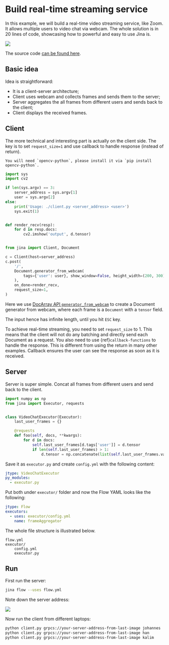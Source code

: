 # Build real-time streaming service

In this example, we will build a real-time video streaming service, like Zoom. It allows multiple users to video chat via webcam. The whole solution is in 20 lines of code, showcasing how to powerful and easy to use Jina is.

![](https://user-images.githubusercontent.com/2041322/185625220-40c1f887-3be4-49df-9318-c49e0fb7365e.gif)

The source code [can be found here](https://github.com/jina-ai/jina-video-chat).

## Basic idea

Idea is straightforward: 

- It is a client-server architecture;
- Client uses webcam and collects frames and sends them to the server;
- Server aggregates the all frames from different users and sends back to the client;
- Client displays the received frames.

## Client

The more technical and interesting part is actually on the client side. The key is to set `request_size=1` and use callback to handle response (instead of return).

```{tip}
You will need `opencv-python`, please install it via `pip install opencv-python`.
```


```python
import sys
import cv2

if len(sys.argv) == 3:
    server_address = sys.argv[1]
    user = sys.argv[2]
else:
    print('Usage: ./client.py <server_address> <user>')
    sys.exit(1)


def render_recv(resp):
    for d in resp.docs:
        cv2.imshow('output', d.tensor)


from jina import Client, Document

c = Client(host=server_address)
c.post(
    '/',
    Document.generator_from_webcam(
        tags={'user': user}, show_window=False, height_width=(200, 300)
    ),
    on_done=render_recv,
    request_size=1,
)
```

Here we use [DocArray API `generator_from_webcam`](https://docarray.jina.ai/datatypes/video/#create-document-from-webcam) to create a Document generator from webcam, where each frame is a `Document` with a `tensor` field.

The input hence has infinite length, until you hit `ESC` key.

To achieve real-time streaming, you need to set `request_size` to 1. This means that the client will not do any batching and directly send each Document as a request. You also need to use {ref}`callback-functions` to handle the response. This is different from using the return in many other examples. Callback ensures the user can see the response as soon as it is received.


## Server

Server is super simple. Concat all frames from different users and send back to the client.

```python
import numpy as np
from jina import Executor, requests


class VideoChatExecutor(Executor):
    last_user_frames = {}

    @requests
    def foo(self, docs, **kwargs):
        for d in docs:
            self.last_user_frames[d.tags['user']] = d.tensor
            if len(self.last_user_frames) > 1:
                d.tensor = np.concatenate(list(self.last_user_frames.values()), axis=0)
```

Save it as `executor.py` and create `config.yml` with the following content:

```yaml
jtype: VideoChatExecutor
py_modules:
  - executor.py
```

Put both under `executor/` folder and now the Flow YAML looks like the following:

```yaml
jtype: Flow
executors:
  - uses: executor/config.yml
    name: frameAggregator
```

The whole file structure is illustrated below.

```
flow.yml
executor/
    config.yml
    executor.py
```

## Run

First run the server:

```bash
jina flow --uses flow.yml
```

Note down the server address:

![](https://github.com/jina-ai/jina-video-chat/raw/main/.github/server.png)

Now run the client from different laptops:

```bash
python client.py grpcs://your-server-address-from-last-image johannes
python client.py grpcs://your-server-address-from-last-image han
python client.py grpcs://your-server-address-from-last-image kalim
```

